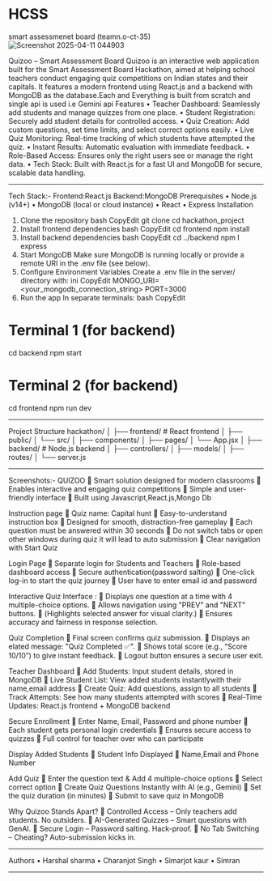 # HCSS
smart assessmenet board (teamn.o-ct-35)
![Screenshot 2025-04-11 044903](https://github.com/user-attachments/assets/2759f251-b1f6-4eed-a441-040b83e52616)

Quizoo – Smart Assessment Board 
Quizoo is an interactive web application built for the Smart Assessment Board Hackathon, aimed at helping school teachers conduct engaging quiz competitions on Indian states and their capitals. It features a modern frontend using React.js and a backend with MongoDB as the database.Each and Everything  is built from scratch and single api is used i.e Gemini api
Features
•	Teacher Dashboard: Seamlessly add students and manage quizzes from one place.
•	Student Registration: Securely add student details for controlled access.
•	Quiz Creation: Add custom questions, set time limits, and select correct options easily.
•	Live Quiz Monitoring: Real-time tracking of which students have attempted the quiz.
•	Instant Results: Automatic evaluation with immediate feedback.
•	Role-Based Access: Ensures only the right users see or manage the right data.
•	Tech Stack: Built with React.js for a fast UI and MongoDB for secure, scalable data handling.
________________________________________
Tech Stack:-
Frontend:React.js
Backend:MongoDB
Prerequisites
•	Node.js (v14+)
•	MongoDB (local or cloud instance)
•	React
•	Express
Installation
1.	Clone the repository
 bash
 CopyEdit
 git clone <repo-url>
cd hackathon_project
2.	Install frontend dependencies
bash
CopyEdit
cd frontend
npm install
3.	Install backend dependencies
bash
CopyEdit
cd ../backend
npm I express
4.	Start MongoDB
Make sure MongoDB is running locally or provide a remote URI in the .env file (see below).
5.	Configure Environment Variables
Create a .env file in the server/ directory with:
ini
CopyEdit
MONGO_URI=<your_mongodb_connection_string>
PORT=3000
6.	Run the app
In separate terminals:
bash
CopyEdit
# Terminal 1 (for backend)
cd backend
npm start

# Terminal 2 (for backend)
cd frontend
npm run dev
________________________________________
Project Structure
hackathon/
│
├── frontend/              # React frontend
│   ├── public/
│   └── src/
│       ├── components/
│       ├── pages/
│       └── App.jsx
│
├── backend/              # Node.js backend
│   ├── controllers/
│   ├── models/
│   ├── routes/
│   └── server.js
________________________________________
 Screenshots:-
 QUIZOO
	Smart solution designed for modern classrooms
	Enables interactive and engaging quiz competitions
	Simple and user-friendly interface 
	Built using Javascript,React.js,Mongo Db


Instruction page
	Quiz name: Capital hunt
	Easy-to-understand instruction box
	Designed for smooth, distraction-free gameplay
	Each question must be answered within 30 seconds
	Do not switch tabs or open other windows during quiz it will lead to auto submission
	Clear navigation with Start Quiz 
 
Login Page
	Separate login for Students and Teachers
	Role-based dashboard access
	Secure authentication(password salting)
	One-click log-in to start the quiz journey
	User have to enter email id and password
 
Interactive Quiz Interface : 
	Displays one question at a time with 4 multiple-choice options.
	Allows navigation using "PREV" and "NEXT" buttons.
	(Highlights selected answer for visual clarity.)
	Ensures accuracy and fairness in response selection.
 
Quiz Completion
	Final screen confirms quiz submission.
	Displays an elated message: "Quiz Completed ✅".
	Shows total score (e.g., “Score 10/10”) to give instant feedback.
	Logout button ensures a secure user exit.
 
Teacher Dashboard
	Add Students: Input student details, stored in MongoDB
	Live Student List: View added students instantlywith their name,email address
	Create Quiz: Add questions, assign to all students
	Track Attempts: See how many students attempted with scores
	Real-Time Updates: React.js frontend + MongoDB backend
 
Secure Enrollment
	Enter Name, Email, Password and phone number
	Each student gets personal login credentials
	Ensures  secure access to quizzes
	Full control for teacher over who can participate
 
Display Added Students
	Student Info Displayed
	Name,Email and Phone Number
 
Add Quiz
	Enter the question text & Add 4 multiple-choice options
	Select correct option
	Create Quiz Questions Instantly with AI (e.g., Gemini)
	Set the quiz duration (in minutes)
	Submit to save quiz in MongoDB
 
Why Quizoo Stands Apart?
	Controlled Access – Only teachers add students. No outsiders.
	AI-Generated Quizzes – Smart questions with GenAI.
	Secure Login – Password salting. Hack-proof.
	No Tab Switching – Cheating? Auto-submission kicks in.
________________________________________
  Authors
•	Harshal sharma
•	Charanjot Singh
•	Simarjot kaur
•	Simran
________________________________________


